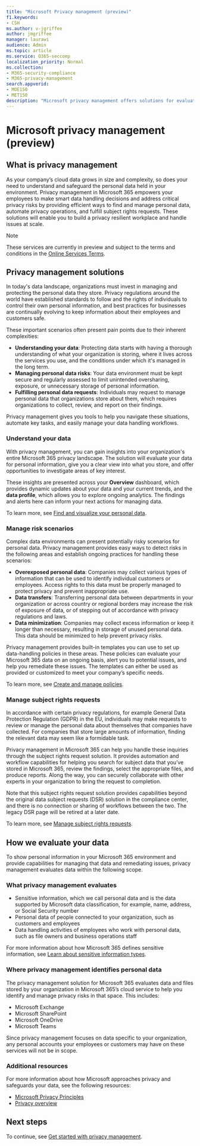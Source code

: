```yaml
---
title: "Microsoft Privacy management (preview)"
f1.keywords:
- CSH
ms.author: v-jgriffee
author: jmgriffee
manager: laurawi
audience: Admin
ms.topic: article
ms.service: O365-seccomp
localization_priority: Normal
ms.collection: 
- M365-security-compliance
- M365-privacy-management
search.appverid: 
- MOE150
- MET150
description: "Microsoft privacy management offers solutions for evaluating personal data your organization stores in Microsoft 365, and helps you identify and remediate privacy risks."
---
```


# Microsoft privacy management (preview)

## What is privacy management

As your company’s cloud data grows in size and complexity, so does your need to understand and safeguard the personal data held in your environment. Privacy management in Microsoft 365 empowers your employees to make smart data handling decisions and address critical privacy risks by providing efficient ways to find and manage personal data, automate privacy operations, and fulfill subject rights requests. These solutions will enable you to build a privacy resilient workplace and handle issues at scale.

> [!NOTE]
> These services are currently in preview and subject to the terms and conditions in the [Online Services Terms](https://www.microsoft.com/en-us/licensing/product-licensing/products).

## Privacy management solutions

In today's data landscape, organizations must invest in managing and protecting the personal data they store. Privacy regulations around the world have established standards to follow and the rights of individuals to control their own personal information, and best practices for businesses are continually evolving to keep information about their employees and customers safe.

These important scenarios often present pain points due to their inherent complexities:

- **Understanding your data**: Protecting data starts with having a thorough understanding of what your organization is storing, where it lives across the services you use, and the conditions under which it's managed in the long term.
- **Managing personal data risks**: Your data environment must be kept secure and regularly assessed to limit unintended oversharing, exposure, or unnecessary storage of personal information.
- **Fulfilling personal data requests**: Individuals may request to manage personal data that organizations store about them, which requires organizations to collect, review, and report on their findings.

Privacy management gives you tools to help you navigate these situations, automate key tasks, and easily manage your data handling workflows.

### Understand your data

With privacy management, you can gain insights into your organization's entire Microsoft 365 privacy landscape. The solution will evaluate your data for personal information, give you a clear view into what you store, and offer opportunities to investigate areas of key interest.

These insights are presented across your **Overview** dashboard, which provides dynamic updates about your data and your current trends, and the **data profile**, which allows you to explore ongoing analytics. The findings and alerts here can inform your next actions for managing data.

To learn more, see [Find and visualize your personal data](privacy-management-data-profile.md).

### Manage risk scenarios

Complex data environments can present potentially risky scenarios for personal data. Privacy management provides easy ways to detect risks in the following areas and establish ongoing practices for handling these scenarios:

- **Overexposed personal data**: Companies may collect various types of information that can be used to identify individual customers or employees. Access rights to this data must be properly managed to protect privacy and prevent inappropriate use.
- **Data transfers**: Transferring personal data between departments in your organization or across country or regional borders may increase the risk of exposure of data, or of stepping out of accordance with privacy regulations and laws.
- **Data minimization**: Companies may collect excess information or keep it longer than necessary, resulting in storage of unused personal data. This data should be minimized to help prevent privacy risks.

Privacy management provides built-in templates you can use to set up data-handling policies in these areas. These policies can evaluate your Microsoft 365 data on an ongoing basis, alert you to potential issues, and help you remediate these issues. The templates can either be used as provided or customized to meet your company’s specific needs.

To learn more, see [Create and manage policies](privacy-management-policies.md).

### Manage subject rights requests

In accordance with certain privacy regulations, for example General Data Protection Regulation (GDPR) in the EU, individuals may make requests to review or manage the personal data about themselves that companies have collected. For companies that store large amounts of information, finding the relevant data may seem like a formidable task.

Privacy management in Microsoft 365 can help you handle these inquiries through the subject rights request solution. It provides automation and workflow capabilities for helping you search for subject data that you’ve stored in Microsoft 365, review the findings, select the appropriate files, and produce reports. Along the way, you can securely collaborate with other experts in your organization to bring the request to completion.

Note that this subject rights request solution provides capabilities beyond the original data subject requests (DSR) solution in the compliance center, and there is no connection or sharing of workflows between the two. The legacy DSR page will be retired at a later date.

To learn more, see [Manage subject rights requests](privacy-management-subject-rights-requests.md).

## How we evaluate your data

To show personal information in your Microsoft 365 environment and provide capabilities for managing that data and remediating issues, privacy management evaluates data within the following scope.

### What privacy management evaluates

- Sensitive information, which we call personal data and is the data supported by Microsoft data classification, for example, name, address, or Social Security number
- Personal data of people connected to your organization, such as customers and employees
- Data handling activities of employees who work with personal data, such as file owners and business operations staff

For more information about how Microsoft 365 defines sensitive information, see [Learn about sensitive information types](sensitive-information-type-learn-about.md).

### Where privacy management identifies personal data

The privacy management solution for Microsoft 365 evaluates data and files stored by your organization in Microsoft 365’s cloud service to help you identify and manage privacy risks in that space. This includes:

- Microsoft Exchange
- Microsoft SharePoint
- Microsoft OneDrive
- Microsoft Teams

Since privacy management focuses on data specific to your organization, any personal accounts your employees or customers may have on these services will not be in scope.

### Additional resources

For more information about how Microsoft approaches privacy and safeguards your data, see the following resources:

- [Microsoft Privacy Principles](https://www.microsoft.com/en-us/trust-center/privacy)
- [Privacy overview](/compliance/assurance/assurance-privacy)

## Next steps

To continue, see [Get started with privacy management](privacy-management-setup.md).
